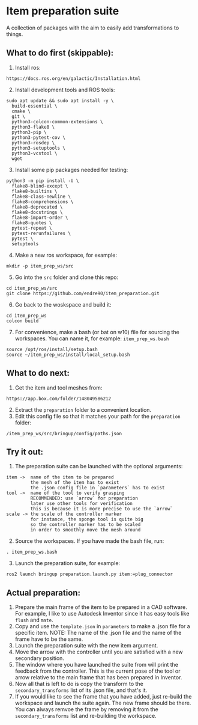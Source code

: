 # Item preparation suite

A collection of packages with the aim to easily add transformations to things.

## What to do first (skippable):
1. Install ros:
```
https://docs.ros.org/en/galactic/Installation.html
```
2. Install development tools and ROS tools:
```
sudo apt update && sudo apt install -y \
  build-essential \
  cmake \
  git \
  python3-colcon-common-extensions \
  python3-flake8 \
  python3-pip \
  python3-pytest-cov \
  python3-rosdep \
  python3-setuptools \
  python3-vcstool \
  wget
```
3. Install some pip packages needed for testing:
```
python3 -m pip install -U \
  flake8-blind-except \
  flake8-builtins \
  flake8-class-newline \
  flake8-comprehensions \
  flake8-deprecated \
  flake8-docstrings \
  flake8-import-order \
  flake8-quotes \
  pytest-repeat \
  pytest-rerunfailures \
  pytest \
  setuptools
```
4. Make a new ros workspace, for example:
```
mkdir -p item_prep_ws/src
```
5. Go into the `src` folder and clone this repo:
```
cd item_prep_ws/src
git clone https://github.com/endre90/item_preparation.git
```
6. Go back to the woskspace and build it:
```
cd item_prep_ws
colcon build
```
7. For convenience, make a bash (or bat on w10) file for sourcing the workspaces. You can name it, for example: `item_prep_ws.bash`
```
source /opt/ros/install/setup.bash
source ~/item_prep_ws/install/local_setup.bash
```

## What to do next:
1.  Get the item and tool meshes from:
```
https://app.box.com/folder/148049586212
``` 
2. Extract the `preparation` folder to a convenient location.
3. Edit this config file so that it matches your path for the `preparation` folder: 
```
/item_prep_ws/src/bringup/config/paths.json
```

## Try it out:
1. The preparation suite can be launched with the optional arguments:
```
item ->  name of the item to be prepared
         the mesh of the item has to exist
         the .json config file in `parameters` has to exist
tool ->  name of the tool to verify grasping
         RECOMMENDED: use `arrow` for preparation
         later use other tools for verification
         this is because it is more precise to use the `arrow`
scale -> the scale of the controller marker
         for instance, the sponge tool is quite big
         so the controller marker has to be scaled
         in order to smoothly move the mesh around
```
2. Source the workspaces. If you have made the bash file, run:
```
. item_prep_ws.bash
```
3. Launch the preparation suite, for example:
```
ros2 launch bringup preparation.launch.py item:=plug_connector
```

## Actual preparation:
1. Prepare the main frame of the item to be prepared in a CAD software. For example, I like to use Autodesk Inventor since it has easy tools like `flush` and `mate`.
2. Copy and use the `template.json` in `parameters` to make a .json file for a specific item. NOTE: The name of the .json file and the name of the frame have to be the same.
3. Launch the preparation suite with the new item argument.
4. Move the arrow with the controller until you are satisfied with a new secondary position.
5. The window where you have launched the suite from will print the feedback from the controller. This is the current pose of the tool or arrow relative to the main frame that has been prepared in Inventor.
6. Now all that is left to do is copy the transform to the `secondary_transforms` list of its .json file, and that's it.
7. If you would like to see the frame that you have added, just re-build the workspace and launch the suite again. The new frame should be there.
You can always remvoe the frame by removing it from the `secondary_transforms` list and re-building the workspace.
